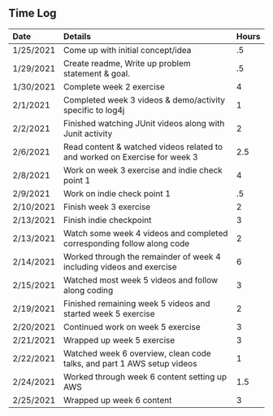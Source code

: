 ## Time Log ##


| Date      | Details | Hours |
|:----------|:--------|:------|
|1/25/2021 | Come up with initial concept/idea |.5|
|1/29/2021|Create readme, Write up problem statement & goal. |.5|
|1/30/2021|Complete week 2 exercise|4|
|2/1/2021|Completed week 3 videos & demo/activity specific to log4j|1|
|2/2/2021|Finished watching JUnit videos along with Junit activity|2|
|2/6/2021|Read content & watched videos related to and worked on Exercise for week 3|2.5|
|2/8/2021|Work on week 3 exercise and indie check point 1|4|
|2/9/2021|Work on indie check point 1|.5|
|2/10/2021|Finish week 3 exercise|2|
|2/13/2021|Finish indie checkpoint|3|
|2/13/2021|Watch some week 4 videos and completed corresponding follow along code|2|
|2/14/2021|Worked through the remainder of week 4 including videos and exercise|6|
|2/15/2021|Watched most week 5 videos and follow along coding|3|
|2/19/2021|Finished remaining week 5 videos and started week 5 exercise|2|
|2/20/2021|Continued work on week 5 exercise|3|
|2/21/2021|Wrapped up week 5 exercise|3|
|2/22/2021|Watched week 6 overview, clean code talks, and part 1 AWS setup videos |1|
|2/24/2021|Worked through week 6 content setting up AWS|1.5|
|2/25/2021|Wrapped up week 6 content|3|
